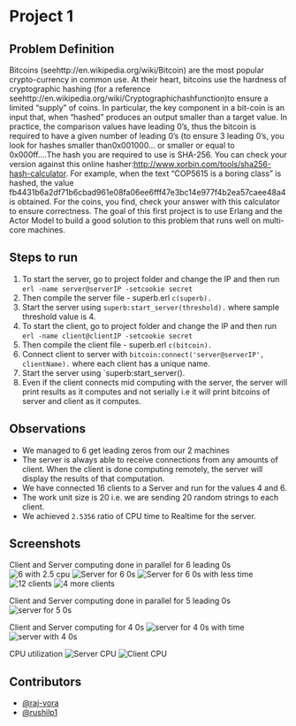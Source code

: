 # Project 1

## Problem Definition

Bitcoins (seehttp://en.wikipedia.org/wiki/Bitcoin) are the most popular crypto-currency in common use. At their heart, bitcoins use the hardness of cryptographic hashing (for a reference seehttp://en.wikipedia.org/wiki/Cryptographichashfunction)to ensure a limited “supply” of coins.  In particular, the key component in a bit-coin is an input that, when “hashed” produces an output smaller than a target value.  In practice, the comparison values have leading  0’s, thus the bitcoin is required to have a given number of leading 0’s (to ensure 3 leading 0’s, you look for hashes smaller than0x001000... or smaller or equal to 0x000ff....The hash you are required to use is SHA-256.  You can check your version against this online hasher:http://www.xorbin.com/tools/sha256-hash-calculator. For example, when the text “COP5615 is a boring class” is hashed, the value fb4431b6a2df71b6cbad961e08fa06ee6fff47e3bc14e977f4b2ea57caee48a4 is obtained.  For the coins, you find, check your answer with this calculator to ensure correctness. The goal of this first project is to use Erlang and the Actor Model to build a good solution to this problem that runs well on multi-core machines.
## Steps to run

1. To start the server, go to project folder and change the IP and then run `erl -name server@serverIP -setcookie secret`
2. Then compile the server file - superb.erl `c(superb).`
3. Start the server using `superb:start_server(threshold).` where sample threshold value is 4.
4. To start the client, go to project folder and change the IP and then run `erl -name client@clientIP -setcookie secret`
5. Then compile the client file - superb.erl `c(bitcoin).`
6. Connect client to server with `bitcoin:connect('server@serverIP', clientName).` where each client has a unique name.
7. Start the server using `superb:start_server().
8. Even if the client connects mid computing with the server, the server will print results as it computes and not serially  i.e it will print bitcoins of server and client as it computes.

## Observations 
- We managed to 6 get leading zeros from our 2 machines
- The server is always able to receive connections from any amounts of client. When the client is done computing remotely, the server will display the results of that computation. 
- We have connected 16 clients to a Server and run for the values 4 and 6.
- The work unit size is 20 i.e. we are sending 20 random strings to each client.
- We achieved `2.5356` ratio of CPU time to Realtime for the server.

## Screenshots 

Client and Server computing done in parallel for 6 leading 0s
![6 with 2.5 cpu](6_with_2.5.jpeg)
![Server for 6 0s](6_with_2_time.jpeg)
![Server for 6 0s with less time](6_with_time.jpeg)
![12 clients](12_remote_clients.png)
![4 more clients](4_remote.png)

Client and Server computing done in parallel for 5 leading 0s
![server for 5 0s](5.jpeg)

Client and Server computing for 4 0s
![server for 4 0s with time](4_with_time.jpeg)
![server with 4 0s](4_with_1_time.jpeg)

CPU utilization
![Server CPU](server_cpu_util.jpeg)
![Client CPU](16_clients.png)


## Contributors
- [@raj-vora](https://github.com/raj-vora)
- [@rushilp1](https://github.com/rushilp1)
